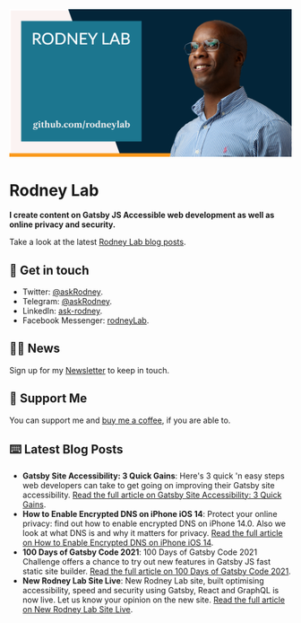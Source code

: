 <picture>
  <source srcset="./images/rodneylab-github.avif" type="image/avif">
  <source srcset="./images/rodneylab-github.webp" type="image/webp">
  <img src="./images/rodneylab-github.png" alt="Rodney Lab Github banner">
</picture>

# Rodney Lab
**I create content on Gatsby JS Accessible web development as well as online privacy and security.**

<!--
Take a look at the latest <a aria-label="See latest Rodney Lab projects" href="https://rodneylab.com/projects/" rel="noopener">Rodney Lab projects</a>.
-->

Take a look at the latest <a aria-label="See latest Rodney Lab projects" href="https://rodneylab.com/blog/" rel="noopener">Rodney Lab blog posts</a>.

## 📱 Get in touch

- Twitter: <a aria-label="Direct message Rodney Lab on twitter" href="https://twitter.com/messages/compose?recipient_id=1323579817258831875" target="_blank" rel="nofollow noopener noreferrer">@askRodney</a>.
- Telegram: <a aria-label="Direct message Rodney Lab on Telegram" href="https://t.me/askRodney" target="_blank" rel="nofollow noopener noreferrer">@askRodney</a>.
- LinkedIn: <a aria-label="Direct message Rodney Lab on LinkedIn" href="https://uk.linkedin.com/in/ask-rodney" target="_blank" rel="nofollow noopener noreferrer">ask-rodney</a>.
- Facebook Messenger: <a aria-label="Direct message Rodney Lab on Facebook" href="https://m.me/rodneyLab" target="_blank" rel="nofollow noopener noreferrer">rodneyLab</a>.

## 🧑🏽 News

Sign up for my <a aria-label="Sign up the the Rodney Lab newsletter" href="https://rodneylab.com/about/#newsletter" rel="noopener">Newsletter</a> to keep in touch.

## 💙 Support Me

You can support me and <a aria-label="Support Rodney Lab via by me a coffee" href="https://rodneylab.com/giving/" rel="noopener">buy me a coffee</a>, if you are able to.

## ⌨️ Latest Blog Posts


<!-- BLOG-POST-LIST:START -->
- **Gatsby Site Accessibility: 3 Quick Gains**: Here's 3 quick 'n easy steps web developers can take to get going on improving their Gatsby site accessibility. [Read the full article on Gatsby Site Accessibility: 3 Quick Gains](https://rodneylab.com/gatsby-site-accessibility-3-quick-gains/).
- **How to Enable Encrypted DNS on iPhone iOS 14**: Protect your online privacy: find out how to enable encrypted DNS on iPhone 14.0.  Also we look at what DNS is and why it matters for privacy. [Read the full article on How to Enable Encrypted DNS on iPhone iOS 14](https://rodneylab.com/how-to-enable-encrypted-dns-on-iphone-ios-14/).
- **100 Days of Gatsby Code 2021**: 100 Days of Gatsby Code 2021 Challenge offers a chance to try out new features in Gatsby JS fast static site builder. [Read the full article on 100 Days of Gatsby Code 2021](https://rodneylab.com/100-days-of-gatsby-code-2021/).
- **New Rodney Lab Site Live**: New Rodney Lab site, built optimising accessibility, speed and security using Gatsby, React and GraphQL is now live.  Let us know your opinion on the new site. [Read the full article on New Rodney Lab Site Live](https://rodneylab.com/new-rodneylab-site-now-live/).
<!-- BLOG-POST-LIST:END -->
